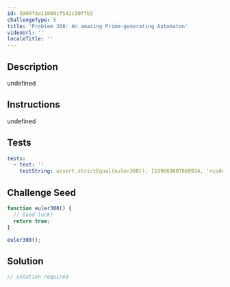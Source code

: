 ```yaml
---
id: 5900f4a11000cf542c50ffb3
challengeType: 5
title: 'Problem 308: An amazing Prime-generating Automaton'
videoUrl: ''
localeTitle: ''
---
```


## Description
undefined

## Instructions
undefined

## Tests
<section id='tests'>

```yml
tests:
  - text: ''
    testString: assert.strictEqual(euler308(), 1539669807660924, '<code>euler308()</code> should return 1539669807660924.');

```

</section>

## Challenge Seed
<section id='challengeSeed'>

<div id='js-seed'>

```js
function euler308() {
  // Good luck!
  return true;
}

euler308();

```

</div>



</section>

## Solution
<section id='solution'>

```js
// solution required
```
</section>
